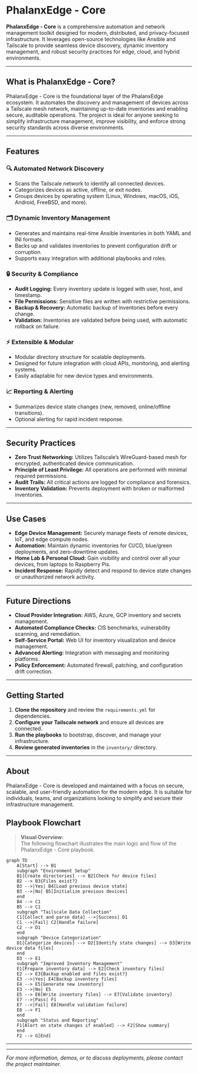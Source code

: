 # PhalanxEdge - Core

**PhalanxEdge - Core** is a comprehensive automation and network management toolkit designed for modern, distributed, and privacy-focused infrastructure. It leverages open-source technologies like Ansible and Tailscale to provide seamless device discovery, dynamic inventory management, and robust security practices for edge, cloud, and hybrid environments.

---

## What is PhalanxEdge - Core?

PhalanxEdge - Core is the foundational layer of the PhalanxEdge ecosystem. It automates the discovery and management of devices across a Tailscale mesh network, maintaining up-to-date inventories and enabling secure, auditable operations. The project is ideal for anyone seeking to simplify infrastructure management, improve visibility, and enforce strong security standards across diverse environments.

---

## Features

### 🔍 Automated Network Discovery

- Scans the Tailscale network to identify all connected devices.
- Categorizes devices as active, offline, or exit nodes.
- Groups devices by operating system (Linux, Windows, macOS, iOS, Android, FreeBSD, and more).

### 🗂️ Dynamic Inventory Management

- Generates and maintains real-time Ansible inventories in both YAML and INI formats.
- Backs up and validates inventories to prevent configuration drift or corruption.
- Supports easy integration with additional playbooks and roles.

### 🔒 Security & Compliance

- **Audit Logging:** Every inventory update is logged with user, host, and timestamp.
- **File Permissions:** Sensitive files are written with restrictive permissions.
- **Backup & Recovery:** Automatic backup of inventories before every change.
- **Validation:** Inventories are validated before being used, with automatic rollback on failure.

### ⚡ Extensible & Modular

- Modular directory structure for scalable deployments.
- Designed for future integration with cloud APIs, monitoring, and alerting systems.
- Easily adaptable for new device types and environments.

### 📈 Reporting & Alerting

- Summarizes device state changes (new, removed, online/offline transitions).
- Optional alerting for rapid incident response.

---

## Security Practices

- **Zero Trust Networking:** Utilizes Tailscale’s WireGuard-based mesh for encrypted, authenticated device communication.
- **Principle of Least Privilege:** All operations are performed with minimal required permissions.
- **Audit Trails:** All critical actions are logged for compliance and forensics.
- **Inventory Validation:** Prevents deployment with broken or malformed inventories.

---

## Use Cases

- **Edge Device Management:** Securely manage fleets of remote devices, IoT, and edge compute nodes.
- **Automation:** Maintain dynamic inventories for CI/CD, blue/green deployments, and zero-downtime updates.
- **Home Lab & Personal Cloud:** Gain visibility and control over all your devices, from laptops to Raspberry Pis.
- **Incident Response:** Rapidly detect and respond to device state changes or unauthorized network activity.

---

## Future Directions

- **Cloud Provider Integration:** AWS, Azure, GCP inventory and secrets management.
- **Automated Compliance Checks:** CIS benchmarks, vulnerability scanning, and remediation.
- **Self-Service Portal:** Web UI for inventory visualization and device management.
- **Advanced Alerting:** Integration with messaging and monitoring platforms.
- **Policy Enforcement:** Automated firewall, patching, and configuration drift correction.

---

## Getting Started

1. **Clone the repository** and review the `requirements.yml` for dependencies.
2. **Configure your Tailscale network** and ensure all devices are connected.
3. **Run the playbooks** to bootstrap, discover, and manage your infrastructure.
4. **Review generated inventories** in the `inventory/` directory.

---

## About

PhalanxEdge - Core is developed and maintained with a focus on secure, scalable, and user-friendly automation for the modern edge. It is suitable for individuals, teams, and organizations looking to simplify and secure their infrastructure management.

## Playbook Flowchart

> **Visual Overview:**  
> The following flowchart illustrates the main logic and flow of the PhalanxEdge - Core playbook.
```mermaid
graph TD
    A[Start] --> B1
    subgraph "Environment Setup"
    B1[Create directories] --> B2[Check for device files]
    B2 --> B3{Files exist?}
    B3 -->|Yes| B4[Load previous device state]
    B3 -->|No| B5[Initialize previous devices]
    end
    B4 --> C1
    B5 --> C1
    subgraph "Tailscale Data Collection"
    C1[Collect and parse data] -->|Success| D1
    C1 -->|Fail| C2[Handle failure]
    C2 --> D1
    end
    subgraph "Device Categorization"
    D1[Categorize devices] --> D2[Identify state changes] --> D3[Write device data files]
    end
    D3 --> E1
    subgraph "Improved Inventory Management"
    E1[Prepare inventory data] --> E2[Check inventory files]
    E2 --> E3{Backup enabled and files exist?}
    E3 -->|Yes| E4[Backup inventory files]
    E4 --> E5[Generate new inventory]
    E3 -->|No| E5
    E5 --> E6[Write inventory files] --> E7[Validate inventory]
    E7 -->|Pass| F1
    E7 -->|Fail| E8[Handle validation failure]
    E8 --> F1
    end
    subgraph "Status and Reporting"
    F1[Alert on state changes if enabled] --> F2[Show summary]
    end
    F2 --> G[End]
```

---



---

*For more information, demos, or to discuss deployments, please contact the project maintainer.*
